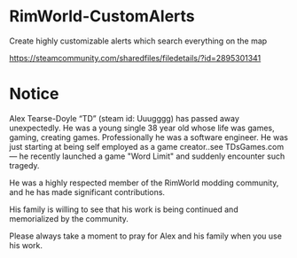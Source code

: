 # RimWorld-CustomAlerts
Create highly customizable alerts which search everything on the map

https://steamcommunity.com/sharedfiles/filedetails/?id=2895301341


# Notice

Alex Tearse-Doyle “TD” (steam id: Uuugggg) has passed away unexpectedly. He was a young single 38 year old whose life was games, gaming, creating games. Professionally he was a software engineer. He was just starting at being self employed as a game creator..see TDsGames.com — he recently launched a game "Word Limit" and suddenly encounter such tragedy.

He was a highly respected member of the RimWorld modding community, and he has made significant contributions.

His family is willing to see that his work is being continued and memorialized by the community.

Please always take a moment to pray for Alex and his family when you use his work.

